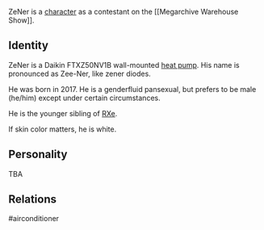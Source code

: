 ZeNer is a [character](Characters) as a contestant on the [[Megarchive Warehouse Show]].

## Identity

ZeNer is a Daikin FTXZ50NV1B wall-mounted [heat pump](Air%20Conditioners.md). His name is pronounced as Zee-Ner, like zener diodes.

He was born in 2017. He is a genderfluid pansexual, but prefers to be male (he/him) except under certain circumstances.

He is the younger sibling of [RXe](RXe.md).

If skin color matters, he is white.

## Personality

TBA

## Relations

#airconditioner 